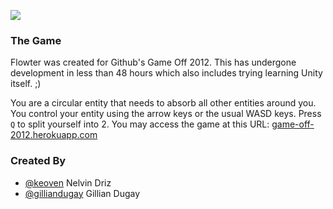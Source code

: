 ![](https://raw.github.com/Annovean/game-off-2012/master/screenshot.png)

### The Game

Flowter was created for Github's Game Off 2012. This has undergone
development in less than 48 hours which also includes trying learning
Unity itself. ;)

You are a circular entity that needs to absorb all other entities around
you. You control your entity using the arrow keys or the usual WASD
keys. Press `Q` to split yourself into 2. You may access the game at
this URL: [game-off-2012.herokuapp.com](http://flowter.herokuapp.com)

### Created By

* [@keoven](https://github.com/keoven) Nelvin Driz
* [@gilliandugay](http://github.com/gilliandugay) Gillian Dugay
